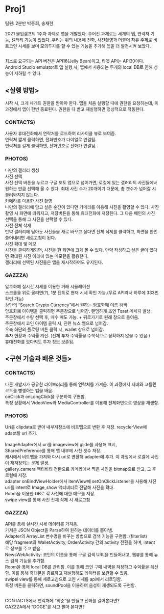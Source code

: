 # Proj1
팀원: 2분반 박종회, 송재현

<OVERVIEW>
2021 몰입캠프의 1주차 과제로 앱을 개발했다. 주어진 과제로는 세개의 탭, 연락처 기능, 갤러리 기능이 있었다. 우리는 위의 내용에 전화, 사진촬영과 더불어 자유 주제로 비트코인 시세를 보며 모의투자를 할 수 있는 기능을 추가해 앱을 더 발전시켜 보았다. 


## <ENVIRONMENT>
최소로 요구되는 API 버전은 API16(Jelly Bean)이고, 타겟 API는 API30이다. Android Studio emulator로 앱 실행 시, 앱에서 사용되는 두개의 local DB로 인해 성능이 저하될 수 있다.


## <실행 방법>
시작 시, 크게 세개의 권한을 받아야 한다. 앱을 처음 실행할 때에 권한을 요청하는데, 이 과정에서 앱이 한번 종료된다. 권한을 다 받고 재실행하면 정상적으로 작동한다.

### CONTACTS)	
사용자 휴대전화에서 연락처를 로드하여 리사이클 뷰로 보여줌.<br />연락처 짧게 클릭하면, 전화번호가 다이얼로 연결됨.<br />연락처를 길게 클릭하면, 전화번호로 전화가 연결됨.


### PHOTOS)
나만의 갤러리 생성
<br/>사진 선택
<br/>사진 선택 버튼을 누르고 구글 포토 앱으로 넘어가면, 로컬에 있는 갤러리의 사진들에서 원하는 만큼 선택해 올 수 있다. 최대 사진 수가 20개이기 때문에, 총 갯수가 넘어갈 시 불러와지지 않는다. 
<br/>카메라를 이용한 사진 촬영
<br/>나만의 갤러리에 담고 싶은 순간이 있다면 카메라를 이용해 사진을 촬영할 수 있다. 사진 촬영 시 화면에 띄워지고, 저장버튼을 통해 휴대전화에 저장된다. 그 다음 메인의  사진 선택을 통해 그 사진을 선택할 수 있다.
<br/>사진 전체 삭제
<br/>만약 갤러리에 담아둔 사진들을 새로 바꾸고 싶다면 전체 삭제를 클릭하고, 화면을 한번 쓸어내리면 새로고침이 된다.
<br/>사진 확대 및 메모
<br/>사진을 클릭하게되면, 사진을 한 화면에 크게 볼 수 있다. 만약 작성하고 싶은 글이 있다면 확대된 사진 아래에 있는 메모란을 활용한다.
<br/>갤러리에 선택된 사진들은 앱을 재시작하여도 유지된다.


### GAZZZA)
암호화폐 실시간 시세를 이용한 거래 시뮬레이션
<br/>스크롤을 위로 올리면(?), 1분 단위로 현재 시세 확인 가능.(무료 API라서 하루에 333번 확인 가능)
<br/>상단의 “Search Crypto Currency”에서 원하는 암호화폐 이름 검색
<br/>암호화폐 아이템을 클릭하면 주문창으로 넘어감. 랜덤하게 조언 Toast 메세지 발생.
<br/>주문창에서 수량 선택 후, 매수 매도 가능. + 뒤로가기로 원래 창으로 돌아옴.
<br/>주문창에서 코인 아이템 클릭 시, 관련 뉴스 웹으로 넘어감.
<br/>우측 하단의 플로팅 버튼 클릭 시, wallet 창으로 넘어감.
<br/>투자 현황과 수익률 계산. (전체 투자 수익률을 수학적으로 정확하지 않을 수 있음.)
<br/>휴대전화를 껐다켜도 투자 정보 보존됨.


## <구현 기술과 배운 것들>

### CONTACTS)
다른 개발자가 공유한 라이브러리를 통해 연락처를 가져옴. 이 과정에서 자바와 코틀린 코드를 병행하는 법을 배움. 
<br/>onClick과 onLongClick을 구분하여 구현함. 
<br/>특정 상황에서 VideoView와 MediaController를 이용해 전체화면으로 영상을 재생함.


### PHOTOS)
Uri를 clipdata로 받아 내부저장소에 비트맵으로 변환 후 저장. recyclerView에 adapt할 uri 추가.
<br/><br/>ImageAdapter에서 uri를 imageview에 glide를 사용해 표시,
<br/>SharedPreference를 통해 앱 내부에 사진 갯수 저장.
<br/>캐시에서 비트맵을 가져와 다시 uri로 변환해 adapter에 추가. 이 과정에서 로컬에 사진이 재저장되는 문제 발생. 
<br/>gallery_camera 액티비티 전환으로 카메라에서 찍은 사진을 bitmap으로 받고, 그 후 로컬에 저장.
<br/>adapter onBindViewHolder에서 itemView에 setOnClickListener을 사용해 사진 uri를 intent로 Image_show 액티비티로 전달해 사진을 확대.
<br/>Room을 이용한 DB로 각 사진에 대한 메모를 저장.
<br/>swipe view를 통해 사진 전체 삭제 시 새로고침



### GAZZZA)
API를 통해 실시간 시세 데이터를 가져옴.
<br/>가져온 JSON Object을 Parse하여 원하는  데이터를 뽑아냄.
<br/>Adapter의 ArrayList 변수명을 바꾸는 방법으로 검색 기능을 구현함. (filterlist)
<br/>해당 fragment와 WalletActivity, OrderActivity 간의 activity 전환을 하며, intent 로 정보를 주고 받음. 
<br/>NewsWebActivity: 코인의 이름을 통해 구글 검색 URL을 만들어내고, 웹뷰를 통해 뉴스 검색 기능을 추가함.
<br/>Room을 통해 local DB를 관리함. 이를 통해 코인 구매 내역을 저장하고 수익률을 계산함. 이를 통해 휴대폰을 종료하고 재실행해도 데이터를 보관할 수 있음.
<br/>swipel view를 통해 새로고침으로 코인 시세를 api에서 리로딩함. 
<br/>특정 버튼을 클릭하면, soundPool을 이용하여 음성이 재생되도록 구현함.



## <Easter Egg>
CONTACTS에서 연락처에 “최준”을 만들고 전화를 걸어본다면?
<br/>GAZZZA에서 “DOGE”를 사고 팔아 본다면?
